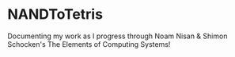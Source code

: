 # NANDToTetris
Documenting my work as I progress through Noam Nisan &amp; Shimon Schocken's The Elements of Computing Systems! 
